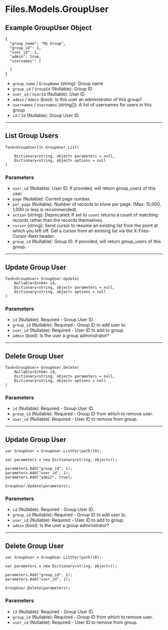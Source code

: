 # Files.Models.GroupUser

## Example GroupUser Object

```
{
  "group_name": "My Group",
  "group_id": 1,
  "user_id": 1,
  "admin": true,
  "usernames": [

  ]
}
```

* `group_name` / `GroupName`  (string): Group name
* `group_id` / `GroupId`  (Nullable<Int64>): Group ID
* `user_id` / `UserId`  (Nullable<Int64>): User ID
* `admin` / `Admin`  (bool): Is this user an administrator of this group?
* `usernames` / `Usernames`  (string[]): A list of usernames for users in this group
* `id` / `Id`  (Nullable<Int64>): Group User ID.


---

## List Group Users

```
Task<GroupUser[]> GroupUser.List(
    
    Dictionary<string, object> parameters = null,
    Dictionary<string, object> options = null
)
```

### Parameters

* `user_id` (Nullable<Int64>): User ID.  If provided, will return group_users of this user.
* `page` (Nullable<Int64>): Current page number.
* `per_page` (Nullable<Int64>): Number of records to show per page.  (Max: 10,000, 1,000 or less is recommended).
* `action` (string): Deprecated: If set to `count` returns a count of matching records rather than the records themselves.
* `cursor` (string): Send cursor to resume an existing list from the point at which you left off.  Get a cursor from an existing list via the X-Files-Cursor-Next header.
* `group_id` (Nullable<Int64>): Group ID.  If provided, will return group_users of this group.


---

## Update Group User

```
Task<GroupUser> GroupUser.Update(
    Nullable<Int64> id, 
    Dictionary<string, object> parameters = null,
    Dictionary<string, object> options = null
)
```

### Parameters

* `id` (Nullable<Int64>): Required - Group User ID.
* `group_id` (Nullable<Int64>): Required - Group ID to add user to.
* `user_id` (Nullable<Int64>): Required - User ID to add to group.
* `admin` (bool): Is the user a group administrator?


---

## Delete Group User

```
Task<GroupUser> GroupUser.Delete(
    Nullable<Int64> id, 
    Dictionary<string, object> parameters = null,
    Dictionary<string, object> options = null
)
```

### Parameters

* `id` (Nullable<Int64>): Required - Group User ID.
* `group_id` (Nullable<Int64>): Required - Group ID from which to remove user.
* `user_id` (Nullable<Int64>): Required - User ID to remove from group.


---

## Update Group User

```
var GroupUser = GroupUser.ListFor(path)[0];

var parameters = new Dictionary<string, object>();

parameters.Add("group_id", 1);
parameters.Add("user_id", 1);
parameters.Add("admin", true);

GroupUser.Update(parameters);
```

### Parameters

* `id` (Nullable<Int64>): Required - Group User ID.
* `group_id` (Nullable<Int64>): Required - Group ID to add user to.
* `user_id` (Nullable<Int64>): Required - User ID to add to group.
* `admin` (bool): Is the user a group administrator?


---

## Delete Group User

```
var GroupUser = GroupUser.ListFor(path)[0];

var parameters = new Dictionary<string, object>();

parameters.Add("group_id", 1);
parameters.Add("user_id", 1);

GroupUser.Delete(parameters);
```

### Parameters

* `id` (Nullable<Int64>): Required - Group User ID.
* `group_id` (Nullable<Int64>): Required - Group ID from which to remove user.
* `user_id` (Nullable<Int64>): Required - User ID to remove from group.
